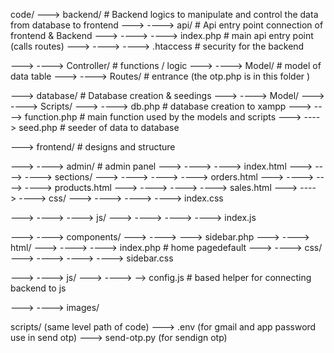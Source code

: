 code/ 
---> backend/                   # Backend logics to manipulate and control the data from database to frontend
---> ----> api/                 # Api entry point connection of frontend & Backend
---> ----> ----> index.php      # main api entry point (calls routes)
---> ----> ----> .htaccess      # security for the backend

---> ----> Controller/      # functions / logic
---> ----> Model/           # model of data table
---> ----> Routes/          # entrance (the otp.php is in this folder )

---> database/          # Database creation & seedings
---> ----> Model/
---> ----> Scripts/
---> ----> db.php          # database creation to xampp
---> ----> function.php    # main function used by the models and scripts
---> ----> seed.php        # seeder of data to database

---> frontend/          # designs and structure

---> ----> admin/           # admin panel
---> ----> ----> index.html
---> ----> ----> sections/
---> ----> ----> ----> orders.html
---> ----> ----> ----> products.html
---> ----> ----> ----> sales.html
---> ----> ----> css/
---> ----> ----> ---->  index.css

---> ----> ----> js/
---> ----> ----> ---->  index.js

---> ----> components/
---> ----> ---> sidebar.php
---> ----> html/
---> ----> ---->  index.php # home pagedefault
---> ----> css/
---> ----> ----> ---->  sidebar.css

---> ----> js/
---> ----> --> config.js    # based helper for connecting backend to js

---> ----> images/

scripts/   (same level path of code)
---> .env (for gmail and app password use in send otp)
---> send-otp.py (for sendign otp) 